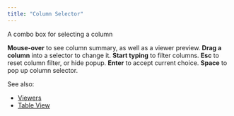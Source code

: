 ```yaml
---
title: "Column Selector"
---
```


A combo box for selecting a column

**Mouse-over** to see column summary, as well as a viewer preview.
**Drag a column** into a selector to change it.
**Start typing** to filter columns.
**Esc** to reset column filter, or hide popup.
**Enter** to accept current choice.
**Space** to pop up column selector.

See also:

* [Viewers](../viewers/viewers.md)
* [Table View](../../datagroknavigation/views/table-view.md)
